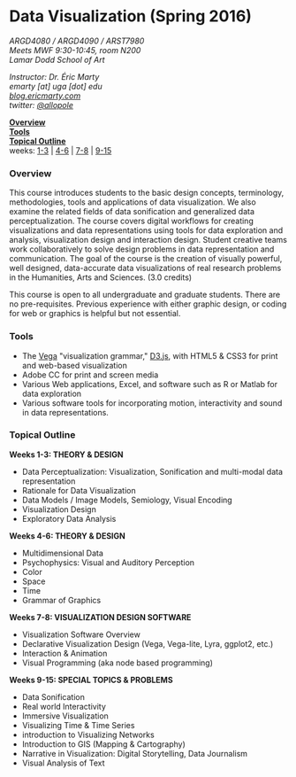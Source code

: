 # Data Visualization (Spring 2016)

*ARGD4080 / ARGD4090 / ARST7980*  
*Meets MWF 9:30-10:45, room N200*  
*Lamar Dodd School of Art*

*Instructor: Dr. Éric Marty*  
*emarty \[at\] uga \[dot\] edu*  
*[blog.ericmarty.com](http://blog.ericmarty.com)*  
*twitter: <a href="https://twitter.com/allopole" class="user-mention">@allopole</a></em>*  

**[Overview](#overview)**  
**[Tools](#tools)**  
**[Topical Outline](#topical-outline)**  
weeks: [1-3](#1) | [4-6](#4) | [7-8](#7) | [9-15](#9) 


### Overview

This course introduces students to the basic design concepts, terminology, methodologies, tools and applications of data visualization.  We also examine the related fields of data sonification and generalized data perceptualization.  The course covers digital workflows for creating visualizations and data representations using tools for data exploration and analysis, visualization design and interaction design. Student creative teams work collaboratively to solve design problems in data representation and communication. The goal of the course is the creation of visually powerful, well designed, data-accurate data visualizations of real research problems in the Humanities, Arts and Sciences.  (3.0 credits)

This course is open to all undergraduate and graduate students.  There are no pre-requisites.  Previous experience with either graphic design, or coding for web or graphics is helpful but not essential.

### Tools

- The [Vega](http://vega.github.io/) "visualization grammar," [D3.js](http://d3js.org/), with HTML5 & CSS3 for print and web-based visualization
- Adobe CC for print and screen media
- Various Web applications, Excel, and software such as R or Matlab for data exploration
- Various software tools for incorporating motion, interactivity and sound in data representations.  
 
### Topical Outline
 
<a name="1"></a>
**Weeks 1-3: THEORY & DESIGN**

- Data Perceptualization: Visualization, Sonification and multi-modal data representation
- Rationale for Data Visualization
- Data Models / Image Models, Semiology, Visual Encoding
- Visualization Design
- Exploratory Data Analysis
 
<a name="4"></a>
**Weeks 4-6: THEORY & DESIGN**

- Multidimensional Data
- Psychophysics: Visual and Auditory Perception
- Color
- Space
- Time
- Grammar of Graphics
 
<a name="7"></a>
**Weeks 7-8: VISUALIZATION DESIGN SOFTWARE**

- Visualization Software Overview
- Declarative Visualization Design (Vega, Vega-lite, Lyra, ggplot2, etc.)
- Interaction & Animation
- Visual Programming (aka node based programming)

<a name="9"></a>
**Weeks 9-15: SPECIAL TOPICS & PROBLEMS**

- Data Sonification
- Real world Interactivity
- Immersive Visualization
- Visualizing Time & Time Series
- introduction to Visualizing Networks
- Introduction to GIS (Mapping & Cartography)
- Narrative in Visualization: Digital Storytelling, Data Journalism
- Visual Analysis of Text
